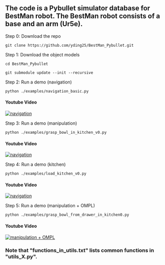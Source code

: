 ## The code is a Pybullet simulator database for BestMan robot. The BestMan robot consists of a base and an arm (Ur5e).

<!-- <img src="./image/bestman.png" alt="bestman" width="300" height="300">
 -->

Step 0: Download the repo

`git clone https://github.com/yding25/BestMan_Pybullet.git`


Step 1: Download the object models

`cd BestMan_Pybullet`

`git submodule update --init --recursive`


Step 2: Run a demo (navigation)

`python ./examples/navigation_basic.py`

#### Youtube Video
[![navigation](https://img.youtube.com/vi/_tVbxgiM-5Q/0.jpg)](https://www.youtube.com/watch?v=_tVbxgiM-5Q)


Step 3: Run a demo (manipulation)

`python ./examples/grasp_bowl_in_kitchen_v0.py`

#### Youtube Video
[![navigation](https://img.youtube.com/vi/XnmEqOgxNM4/0.jpg)](https://www.youtube.com/watch?v=XnmEqOgxNM4)


Step 4: Run a demo (kitchen)

`python ./examples/load_kitchen_v0.py`

#### Youtube Video
[![navigation](https://img.youtube.com/vi/hes7J-uy2DU/0.jpg)](https://www.youtube.com/watch?v=hes7J-uy2DU)


Step 5: Run a demo (manipulation + OMPL)

`python ./examples/grasp_bowl_from_drawer_in_kitchen0.py`

#### Youtube Video
[![manipulation + OMPL](https://img.youtube.com/vi/f25d4N_Lv9w/0.jpg)](https://www.youtube.com/watch?v=f25d4N_Lv9w)


### Note that "functions_in_utils.txt" lists common functions in "utils_X.py".

